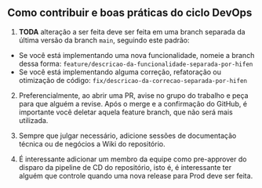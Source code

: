 ## Como contribuir e boas práticas do ciclo DevOps

1. **TODA** alteração a ser feita deve ser feita em uma branch separada da última versão da branch `main`, seguindo este padrão:
  - Se você está implementando uma nova funcionalidade, nomeie a branch dessa forma: `feature/descricao-da-funcionalidade-separada-por-hifen`
  - Se você está implementando alguma correção, refatoração ou otimização de código: `fix/descricao-da-correcao-separada-por-hifen`
 
2. Preferencialmente, ao abrir uma PR, avise no grupo do trabalho e peça para que alguém a revise. Após o merge e a confirmação do GitHub, é importante você deletar aquela feature branch, que não será mais utilizada.

3. Sempre que julgar necessário, adicione sessões de documentação técnica ou de negócios a Wiki do repositório.

4. É interessante adicionar um membro da equipe como pre-approver do disparo da pipeline de CD do repositório, isto é, é interessante ter alguém que controle quando uma nova release para Prod deve ser feita.
